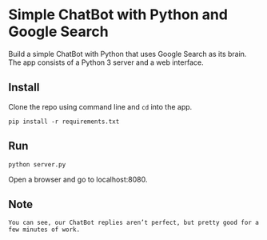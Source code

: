 # Simple ChatBot with Python and Google Search

Build a simple ChatBot with Python that uses Google Search as its brain. The app consists of a Python 3 server and a web interface.

## Install

Clone the repo using command line and `cd` into the app.

```
pip install -r requirements.txt
```

## Run

```
python server.py
```

Open a browser and go to localhost:8080.

## Note

```
You can see, our ChatBot replies aren’t perfect, but pretty good for a few minutes of work.
